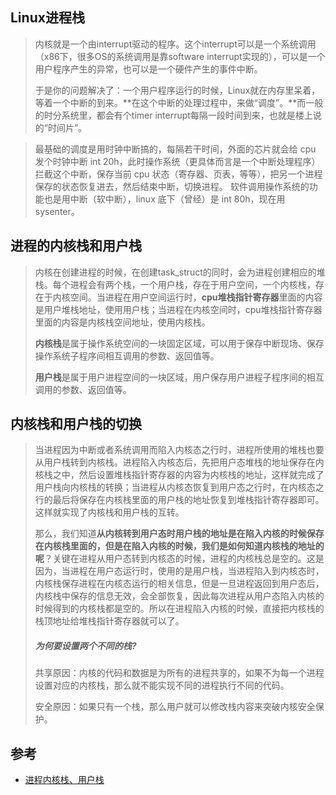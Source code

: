 ## Linux进程栈

> 内核就是一个由interrupt驱动的程序。这个interrupt可以是一个系统调用（x86下，很多OS的系统调用是靠software interrupt实现的），可以是一个用户程序产生的异常，也可以是一个硬件产生的事件中断。
>
> 于是你的问题解决了：一个用户程序运行的时候，Linux就在内存里呆着，等着一个中断的到来。**在这个中断的处理过程中，来做“调度”。**而一般的时分系统里，都会有个timer interrupt每隔一段时间到来，也就是楼上说的“时间片”。

> 最基础的调度是用时钟中断搞的，每隔若干时间，外面的芯片就会给 cpu 发个时钟中断 int 20h，此时操作系统（更具体而言是一个中断处理程序）拦截这个中断，保存当前 cpu 状态（寄存器、页表，等等），把另一个进程保存的状态恢复进去，然后结束中断，切换进程。
> 软件调用操作系统的功能也是用中断（软中断），linux 底下（曾经）是 int 80h，现在用 sysenter。



## 进程的内核栈和用户栈

> 内核在创建进程的时候，在创建task_struct的同时，会为进程创建相应的堆栈。每个进程会有两个栈，一个用户栈，存在于用户空间，一个内核栈，存在于内核空间。当进程在用户空间运行时，**cpu堆栈指针寄存器**里面的内容是用户堆栈地址，使用用户栈；当进程在内核空间时，cpu堆栈指针寄存器里面的内容是内核栈空间地址，使用内核栈。
>
> **内核栈**是属于操作系统空间的一块固定区域，可以用于保存中断现场、保存操作系统子程序间相互调用的参数、返回值等。
>
> **用户栈**是属于用户进程空间的一块区域，用户保存用户进程子程序间的相互调用的参数、返回值等。

## 内核栈和用户栈的切换

> 当进程因为中断或者系统调用而陷入内核态之行时，进程所使用的堆栈也要从用户栈转到内核栈。进程陷入内核态后，先把用户态堆栈的地址保存在内核栈之中，然后设置堆栈指针寄存器的内容为内核栈的地址，这样就完成了用户栈向内核栈的转换；当进程从内核态恢复到用户态之行时，在内核态之行的最后将保存在内核栈里面的用户栈的地址恢复到堆栈指针寄存器即可。这样就实现了内核栈和用户栈的互转。
>
> 那么，我们知道**从内核转到用户态时用户栈的地址是在陷入内核的时候保存在内核栈里面的，但是在陷入内核的时候，我们是如何知道内核栈的地址的呢**？关键在进程从用户态转到内核态的时候，进程的内核栈总是空的。这是因为，当进程在用户态运行时，使用的是用户栈，当进程陷入到内核态时，内核栈保存进程在内核态运行的相关信息，但是一旦进程返回到用户态后，内核栈中保存的信息无效，会全部恢复，因此每次进程从用户态陷入内核的时候得到的内核栈都是空的。所以在进程陷入内核的时候，直接把内核栈的栈顶地址给堆栈指针寄存器就可以了。
>
> ##### 为何要设置两个不同的栈?
>
> 共享原因：内核的代码和数据是为所有的进程共享的，如果不为每一个进程设置对应的内核栈，那么就不能实现不同的进程执行不同的代码。
>
> 安全原因：如果只有一个栈，那么用户就可以修改栈内容来突破内核安全保护。



## 参考

- [进程内核栈、用户栈](https://blog.csdn.net/jasonLee_lijiaqi/article/details/80181501)

